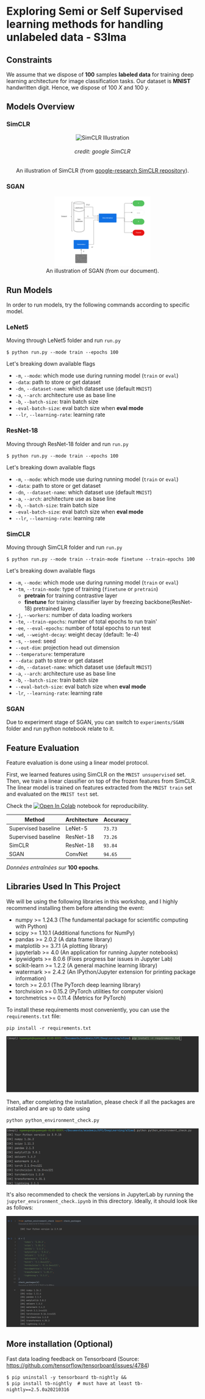 # Exploring Semi or Self Supervised learning methods for handling unlabeled data - S3Ima


## Constraints
We assume that we dispose of **100** samples **labeled data** for training deep learning 
architecture for image classification tasks. Our dataset is **MNIST** handwritten digit. 
Hence, we dispose of 100 $X$ and 100 $y$.

## Models Overview

### SimCLR 


<div align="center">
  <img width="50%" alt="SimCLR Illustration" src="https://1.bp.blogspot.com/--vH4PKpE9Yo/Xo4a2BYervI/AAAAAAAAFpM/vaFDwPXOyAokAC8Xh852DzOgEs22NhbXwCLcBGAsYHQ/s1600/image4.gif">
  <h6>credit: google SimCLR</h6>
</div>

<div align="center">
  An illustration of SimCLR (from <a href="https://github.com/google-research/simclr/blob/master/README.md">google-research SimCLR repository</a>).
</div>

### SGAN 

<div align="center">
  <img width="50%" alt="SimCLR Illustration" src="figures/sgan_cover.png">
</div>

<div align="center">
  An illustration of SGAN (from our document).
</div>



## Run Models
In order to run models, try the following commands according to specific model.

### LeNet5

Moving through LeNet5 folder and run ```run.py```

```shell
$ python run.py --mode train --epochs 100 
```

Let's breaking down available flags

- ```-m```, ```--mode```: which mode use during running model (```train``` or ```eval```)
- ```-data```: path to store or get dataset
- ```-dn```, ```--dataset-name```: which dataset use (default ```MNIST```)
- ```-a```, ```--arch```: architecture use as base line
- ```-b```, ```--batch-size```: train batch size
- ```-eval-batch-size```: eval batch size when **eval mode**
- ```--lr```, ```--learning-rate```: learning rate

### ResNet-18

Moving through ResNet-18 folder and run ```run.py```

```shell
$ python run.py --mode train --epochs 100 
```

Let's breaking down available flags

- ```-m```, ```--mode```: which mode use during running model (```train``` or ```eval```)
- ```-data```: path to store or get dataset
- ```-dn```, ```--dataset-name```: which dataset use (default ```MNIST```)
- ```-a```, ```--arch```: architecture use as base line
- ```-b```, ```--batch-size```: train batch size
- ```-eval-batch-size```: eval batch size when **eval mode**
- ```--lr```, ```--learning-rate```: learning rate

### SimCLR

Moving through SimCLR folder and run ```run.py```

```shell
$ python run.py --mode train --train-mode finetune --train-epochs 100
```

Let's breaking down available flags

- ```-m```, ```--mode```: which mode use during running model (```train``` or ```eval```)
- ```-tm```, ```--train-mode```:  type of training (```finetune``` or ```pretrain```)
  - **pretrain** for training contrastive layer
  - **finetune** for training classifier layer by freezing backbone(ResNet-18) pretrained layer.
-  ```-j```, ```--workers```: number of data loading workers
-  ```-te```, ```--train-epochs```: number of total epochs to run train'
-  ```-ee```, ```--eval-epochs```: number of total epochs to run test
-  ```-wd```, ```--weight-decay```: weight decay (default: 1e-4)
-  ```-s```, ```--seed```: seed
- ```--out-dim```: projection head out dimension
-  ```--temperature```: temperature
- ```--data```: path to store or get dataset
- ```-dn```, ```--dataset-name```: which dataset use (default ```MNIST```)
- ```-a```, ```--arch```: architecture use as base line
- ```-b```, ```--batch-size```: train batch size
- ```--eval-batch-size```: eval batch size when **eval mode**
- ```-lr```, ```--learning-rate```: learning rate

### SGAN
Due to experiment stage of SGAN, you can switch to  ```experiments/SGAN ``` folder and run python notebook
relate to it.

## Feature Evaluation

Feature evaluation is done using a linear model protocol.

First, we learned features using SimCLR on the ```MNIST unsupervised``` set. 
Then, we train a linear classifier on top of the frozen features from SimCLR. 
The linear model is trained on features extracted from the ```MNIST train``` 
set and evaluated on the ```MNIST test``` set.

Check the [![Open In Colab](https://colab.research.google.com/assets/colab-badge.svg)](https://github.com/goamegah/s3ima/blob/master/s3ima/arch/SimCLR/prototype/eval.ipynb) notebook for reproducibility.

| Method                                | Architecture | Accuracy |
|---------------------------------------|--------------|----------|
| Supervised baseline                   | LeNet-5      | `73.73`  |
| Supervised baseline                   | ResNet-18    | `73.26`  |
| SimCLR                                | ResNet-18    | `93.84`  |
| SGAN                                  | ConvNet      | `94.65`  |

*Données entraînées sur* **100 epochs**.


## Libraries Used In This Project

We will be using the following libraries in this workshop, and I highly recommend 
installing them before attending the event:

- numpy >= 1.24.3 (The fundamental package for scientific computing with Python)
- scipy >= 1.10.1 (Additional functions for NumPy)
- pandas >= 2.0.2 (A data frame library)
- matplotlib >= 3.7.1 (A plotting library)
- jupyterlab >= 4.0 (An application for running Jupyter notebooks)
- ipywidgets >= 8.0.6 (Fixes progress bar issues in Jupyter Lab)
- scikit-learn >= 1.2.2 (A general machine learning library)
- watermark >= 2.4.2 (An IPython/Jupyter extension for printing package information)
- torch >= 2.0.1 (The PyTorch deep learning library)
- torchvision >= 0.15.2 (PyTorch utilities for computer vision)
- torchmetrics >= 0.11.4 (Metrics for PyTorch)

To install these requirements most conveniently, you can use the `requirements.txt` file:

```
pip install -r requirements.txt
```

![install-requirements](figures/install-requirements.png)

Then, after completing the installation, please check if all the packages are installed and are up to date using

```
python python_environment_check.py
```

![check_1](figures/check_1.png)

It's also recommended to check the versions in JupyterLab by running the `jupyter_environment_check.ipynb` in this 
directory. Ideally, it should look like as follows:

![check_1](figures/check_2.png)


## More installation (Optional)
Fast data loading feedback on Tensorboard (Source: https://github.com/tensorflow/tensorboard/issues/4784)
```shell
$ pip uninstall -y tensorboard tb-nightly &&
$ pip install tb-nightly  # must have at least tb-nightly==2.5.0a20210316
```



